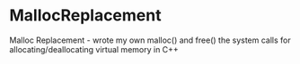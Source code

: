 # MallocReplacement
Malloc Replacement -  wrote my own malloc() and free() the system calls for allocating/deallocating virtual memory in C++
